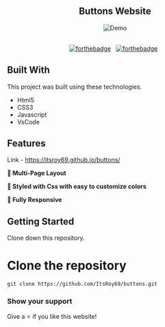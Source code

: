 <h2 align="center">
  Buttons Website <br/>
</h2>
<div align="center">
  <img alt="Demo" src="https://user-images.githubusercontent.com/78967360/167240708-8dfe46be-7966-42ff-b2fa-c9ba4b3eb0a7.png" />

</div>

<br/>

<center>

[![forthebadge](https://forthebadge.com/images/badges/built-with-love.svg)](https://forthebadge.com) &nbsp;
[![forthebadge](https://forthebadge.com/images/badges/made-with-javascript.svg)](https://forthebadge.com) &nbsp;

</center>

## Built With

This project was built using these technologies.

- Html5
- CSS3
- Javascript
- VsCode

## Features

Link - https://itsroy69.github.io/buttons/

**📖 Multi-Page Layout**

**🎨 Styled with Css with easy to customize colors**

**📱 Fully Responsive**

## Getting Started

Clone down this repository. 
# Clone the repository
`git clone https://github.com/ItsRoy69/buttons.git`

### Show your support

Give a ⭐ if you like this website!
